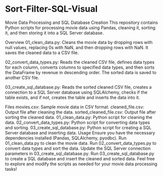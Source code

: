 # Sort-Filter-SQL-Visual

Movie Data Processing and SQL Database Creation
This repository contains Python scripts for processing movie data using Pandas, cleaning it, sorting it, and then storing it into a SQL Server database.

Overview
01_clean_data.py: Cleans the movie data by dropping rows with null values, replacing 0s with NaN, and then dropping rows with NaN. It saves the cleaned data to a CSV file.

02_convert_data_types.py: Reads the cleaned CSV file, defines data types for each column, converts columns to specified data types, and then sorts the DataFrame by revenue in descending order. The sorted data is saved to another CSV file.

03_create_sql_database.py: Reads the sorted cleaned CSV file, creates a connection to a SQL Server database using SQLAlchemy, checks if the table exists, and if not, creates the table and inserts the data into it.

Files
movies.csv: Sample movie data in CSV format.
cleaned_file.csv: Output file after cleaning the data.
sorted_cleaned_file.csv: Output file after sorting the cleaned data.
01_clean_data.py: Python script for cleaning the data.
02_convert_data_types.py: Python script for converting data types and sorting.
03_create_sql_database.py: Python script for creating a SQL Server database and inserting data.
Usage
Ensure you have the necessary dependencies installed (Pandas, SQLAlchemy, pyodbc).
Run 01_clean_data.py to clean the movie data.
Run 02_convert_data_types.py to convert data types and sort the data.
Update the SQL Server connection parameters in 03_create_sql_database.py.
Run 03_create_sql_database.py to create a SQL database and insert the cleaned and sorted data.
Feel free to explore and modify the scripts as needed for your movie data processing tasks!
